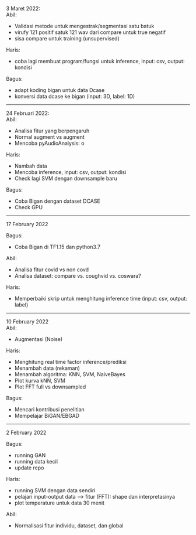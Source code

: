 3 Maret 2022:  
Abil:  
 - Validasi metode untuk mengestrak/segmentasi satu batuk
 - virufy 121 positif satuk 121 wav dari compare untuk true negatif
 - sisa compare untuk training (unsupervised)

Haris:  
 - coba lagi membuat program/fungsi untuk inference, input: csv, output: kondisi
 
 Bagus: 
 - adapt koding bigan untuk data Dcase
 - konversi data dcase ke bigan (input: 3D, label: 1D)

--- 
24 Februari 2022:  
Abil:  
 - Analisa fitur yang berpengaruh
 - Normal augment vs augment
 - Mencoba pyAudioAnalysis: o

Haris:  
 - Nambah data
 - Mencoba inference, input: csv, output: kondisi
 - Check lagi SVM dengan downsample baru
 
Bagus:  
 - Coba Bigan dengan dataset DCASE
 - Check GPU


--- 
17 February 2022  

Bagus:  
 - Coba Bigan di TF1.15 dan python3.7

Abil:  
- Analisa fitur covid vs non covd
- Analisa dataset: compare vs. coughvid vs. coswara?

Haris:  
- Memperbaiki skrip untuk menghitung inference time (input: csv, output: label)

---  
10 February 2022  
Abil:
- Augmentasi (Noise)


Haris:
- Menghitung real time factor inference/prediksi
- Menambah data (rekaman)
- Menambah algoritma: KNN, SVM, NaiveBayes
- Plot kurva kNN, SVM
- Plot FFT full vs downsampled


Bagus:
- Mencari kontribusi penelitian
- Mempelajar BiGAN/EBGAD

---
2 February 2022

Bagus:  
- running GAN  
- running data kecil  
- update repo  

Haris:  
- running SVM dengan data sendiri
- pelajari input-output data --> fitur (FFT): shape dan interpretasinya  
- plot temperature untuk data 30 menit 

Abil:  
- Normalisasi fitur individu, dataset, dan global  
